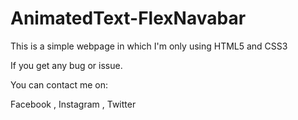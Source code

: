 # AnimatedText-FlexNavabar

This is a simple webpage in which I'm only using HTML5 and CSS3

If you get any bug or issue.

You can contact me on:

Facebook , Instagram , Twitter